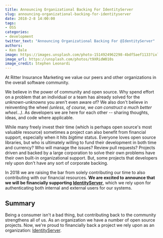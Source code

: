 ```yaml
---
title: Announcing Organizational Backing For IdentityServer
slug: announcing-organizational-backing-for-identityserver
date: 2018-2-8 14:00:00
tags:
- OSS
categories:
- development
twitter_text: "Announcing Organizational Backing For @IdentityServer"
authors: 
- Ken Dale
image: https://images.unsplash.com/photo-1514924962298-4bdf5aef1133?ixlib=rb-0.3.5&s=d521d60420d3b2a3ee81db77e710e00a&auto=format&fit=crop&w=1057&q=80
image_url: https://unsplash.com/photos/t9XRidW010s
image_credit: Stephen Leonardi
---
```


At Ritter Insurance Marketing we value our peers and other organizations in the overall software community.

We believe in the power of community and open source. Why spend effort on a problem that an individual or a team has already solved for the *unknown-unknowns* you aren't even aware of? We also don't believe in reinventing the wheel *(unless, of course, we can construct a much better wheel...)*. As developers we are here for each other -- sharing thoughts, ideas, and code where applicable.

While many freely invest their time (which is perhaps open source's most valuable resource) sometimes a project can also benefit from financial support, especially when it hits *bigtime* status. Everyone loves open source libraries, but who is ultimately willing to fund their development in both time and currency? Who will manage the issues? Review pull requests? Projects driven and backed by a large corporation to solve their own problems have their own built-in organizational support. But, some projects that developers rely upon don't have any sort of corporate backing.

In 2018 we are raising the bar from solely contributing our time to also contributing with our financial resources. **We are excited to announce that we will be financially supporting [IdentityServer][IdentityServer]**, which we rely upon for authenticating both internal and external users for our systems.

## Summary

Being a consumer isn't a bad thing, but contributing back to the community strengthens all of us. As an organization we have a number of open source projects. Now, we're proud to financially back a project we rely upon as an organization: [IdentityServer][IdentityServer].

[IdentityServer]: https://identityserver.io/
